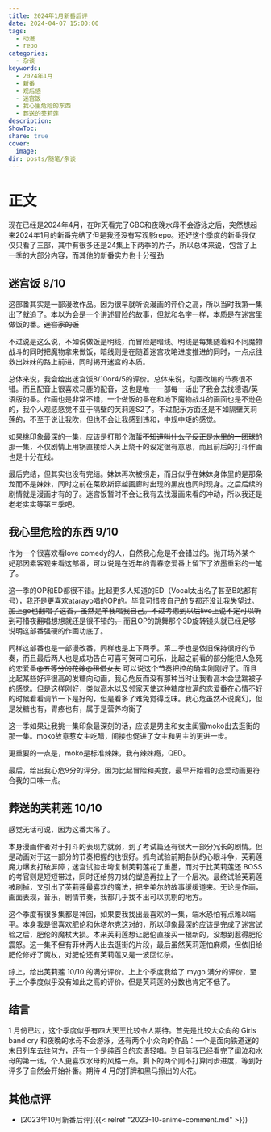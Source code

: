 ```yaml
---
title: 2024年1月新番后评
date: 2024-04-07 15:00:00
tags:
  - 动漫
  - repo
categories:
  - 杂谈
keywords:
  - 2024年1月
  - 新番
  - 观后感
  - 迷宫饭
  - 我心里危险的东西
  - 葬送的芙莉莲
description: 
ShowToc: 
share: true
cover:
  image: 
dir: posts/随笔/杂谈
---
```


# 正文

现在已经是2024年4月，在昨天看完了GBC和夜晚水母不会游泳之后，突然想起来2024年1月的新番完结了但是我还没有写观影repo。还好这个季度的新番我仅仅只看了三部，其中有很多还是24集上下两季的片子，所以总体来说，包含了上一季的大部分内容，而其他的新番实力也十分强劲

## 迷宫饭 8/10

这部番其实是一部漫改作品。因为很早就听说漫画的评价之高，所以当时我第一集出了就追了。本以为会是一个讲述冒险的故事，但就和名字一样，本质是在迷宫里做饭的番。~~迷宫家的饭~~ 

不过说是这么说，不如说做饭是明线，而冒险是暗线。明线是每集随着和不同魔物战斗的同时把魔物拿来做饭，暗线则是在随着迷宫攻略进度推进的同时，一点点往救出妹妹的路上前进，同时揭开迷宫的本质。

总体来说，我会给出迷宫饭8/10or4/5的评价。总体来说，动画改编的节奏很不错。而且配音上很喜欢马鹿的配音，这也是唯一一部每一话出了我会去找德语/英语版的番。作画也是非常不错，一个做饭的番在和地下魔物战斗的画面也是不逊色的，我个人观感感觉不亚于隔壁的芙莉莲S2了。不过配乐方面还是不如隔壁芙莉莲的，不至于说让我吹，但也不会让我感到违和，中规中矩的感觉。

如果挑印象最深的一集，应该是打那个海蜇~~不知道叫什么了反正是水里的一团球~~的那一集，不仅剧情上用锅直接给人关上烧干的设定很有意思，而且前后的打斗作画也是十分在线。

最后完结，但其实也没有完结。妹妹再次被拐走，而且似乎在妹妹身体里的是那条龙而不是妹妹，同时之前在莱欧斯穿越画廊时出现的黑皮也同时现身。之后后续的剧情就是漫画才有的了。迷宫饭暂时不会让我有去找漫画来看的冲动，所以我还是老老实实等第三季吧。

## 我心里危险的东西 9/10

作为一个很喜欢看love comedy的人，自然我心危是不会错过的。抛开场外某个妃那因素客观来看这部番，可以说是在近年的青春恋爱番上留下了浓墨重彩的一笔了。

这一季的OP和ED都很不错。比起更多人知道的ED（Vocal太出名了甚至B站都有号），我还是更喜欢atarayo唱的OP的。毕竟可惜夜自己的专都还没让我失望过。~~加上go也翻唱了这首，虽然是羊我唱我自己。不过考虑到以后live上说不定可以听到可惜夜翻唱想想就还是很不错的。~~ 而且OP的跳舞那个3D旋转镜头就已经足够说明这部番强硬的作画功底了。

同样这部番也是一部漫改番，同样也是上下两季。第二季也是依旧保持很好的节奏，而且最后两人也是成功告白可喜可贺可口可乐，比起之前看的部分能把人急死的恋爱番~~@五等分的花嫁@租借女友~~ 可以说这个节奏把控的确实刚刚好了。而且比起某些好评很高的发糖向动画，我心危反而没有那种当时让我看高木会猛踹被子的感觉。但是这样刚好，类似高木以及邻家天使这种糖度拉满的恋爱番在心情不好的时候看看调节一下是好的，但是看多了难免觉得乏味。我心危虽然不说魔幻，但是发糖也有，胃疼也有，~~属于是营养均衡了~~ 

这一季如果让我挑一集印象最深刻的话，应该是男主和女主闺蜜moko出去逛街的那一集。moko故意惹女主吃醋，间接也促进了女主和男主的更进一步。

更重要的一点是，moko是标准辣妹，我有辣妹瘾，QED。

最后，给出我心危9分的评分。因为比起冒险和美食，最早开始看的恋爱动画更符合我的口味一点。

## 葬送的芙莉莲 10/10

感觉无话可说，因为这番太吊了。

本身漫画作者对于打斗的表现力就弱，到了考试篇还有很大一部分冗长的剧情。但是动画对于这一部分的节奏把握的也很好。抓鸟试验前期各队的心眼斗争，芙莉莲魔力爆发打破屏障；迷宫试验击垮复制芙莉莲花了重墨，而对于比芙莉莲还 BOSS 的考官则是短短带过，同时还给剪刀妹的塑造再拉上了一个层次。最终试验芙莉莲被刷掉，又引出了芙莉莲最喜欢的魔法，把辛美尔的故事缓缓道来。无论是作画，画面表现，音乐，剧情节奏，我都几乎找不出可以挑剔的地方。

这个季度有很多集都是神回，如果要我找出最喜欢的一集，端水恐怕有点难以端平。本身我是很喜欢肥伦和休塔尔克这对的，所以印象最深的应该是完成了迷宫试验之后，肥伦的魔杖大损。本来芙莉莲想让肥伦直接买一根新的，没想到惹得肥伦震怒。这一集不但有菲休两人出去逛街的片段，最后虽然芙莉莲怕麻烦，但依旧给肥伦修好了魔杖，对肥伦还有芙莉莲又是一波回忆杀。

综上，给出芙莉莲 10/10 的满分评价。上上个季度我给了 mygo 满分的评价，至于上个季度似乎没有如此之高的评价。但是芙莉莲的分数也肯定不低了。

## 结言

1 月份已过，这个季度似乎有四大天王比较令人期待。首先是比较大众向的 Girls band cry 和夜晚的水母不会游泳，还有两个小众向的作品：一个是面向铁道迷的末日列车去往何方，还有一个是纯百合的恋语轻唱。到目前我已经看完了闺泣和水母的第一话，个人更喜欢水母的风格一点。剩下的两个则不打算同步进度，等到好评多了自然会开始补番。期待 4 月的打牌和黑马擦出的火花。

## 其他点评

- [2023年10月新番后评]({{< relref "2023-10-anime-comment.md" >}})